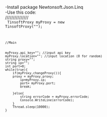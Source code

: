 -Install package Newtonsoft.Json.Linq<br/>
-Use this code:<br/>
///////////////<br/>
<code>
	TinsoftProxy myProxy = new TinsoftProxy("");

	//Main


	myProxy.api_key=""; //input api key
	myProxy.location=""; //input location (0 for random)
	string proxy="";
	string ip="";
	int port=0;
	while(true){
	    if(myProxy.changeProxy()){
	    proxy = myProxy.proxy;
			ip=myProxy.ip;
			port= myProxy.port;
			break;

		}else{
			string errorCode = myProxy.errorCode;
			Console.WriteLine(errorCode);
		}
		Thread.sleep(10000);
	}
</code>
